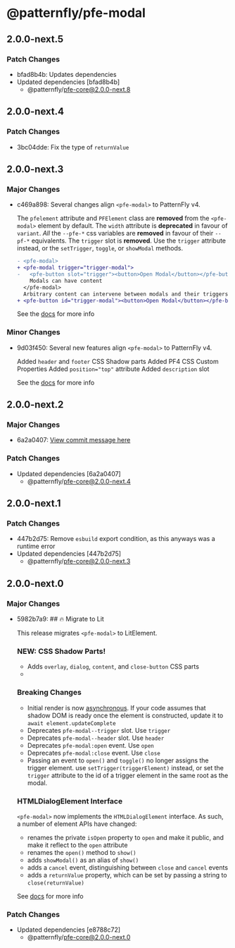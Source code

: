 # @patternfly/pfe-modal

## 2.0.0-next.5

### Patch Changes

- bfad8b4b: Updates dependencies
- Updated dependencies [bfad8b4b]
  - @patternfly/pfe-core@2.0.0-next.8

## 2.0.0-next.4

### Patch Changes

- 3bc04dde: Fix the type of `returnValue`

## 2.0.0-next.3

### Major Changes

- c469a898: Several changes align `<pfe-modal>` to PatternFly v4.

  The `pfelement` attribute and `PFElement` class are **removed** from the `<pfe-modal>` element by default.
  The `width` attribute is **deprecated** in favour of `variant`.
  _All_ the `--pfe-*` css variables are **removed** in favour of their `--pf-*` equivalents.
  The `trigger` slot is **removed**. Use the `trigger` attribute instead, or the `setTrigger`, `toggle`, or `showModal` methods.

  ```diff
  - <pfe-modal>
  + <pfe-modal trigger="trigger-modal">
  -   <pfe-button slot="trigger"><button>Open Modal</button></pfe-button>
      Modals can have content
    </pfe-modal>
    Arbitrary content can intervene between modals and their triggers
  + <pfe-button id="trigger-modal"><button>Open Modal</button></pfe-button>
  ```

  See the [docs](https://patternflyelements.org/components/modal) for more info

### Minor Changes

- 9d03f450: Several new features align `<pfe-modal>` to PatternFly v4.

  Added `header` and `footer` CSS Shadow parts
  Added PF4 CSS Custom Properties
  Added `position="top"` attribute
  Added `description` slot

  See the [docs](https://patternflyelements.org/components/modal) for more info

## 2.0.0-next.2

### Major Changes

- 6a2a0407: [View commit message here](https://gist.github.com/heyMP/200fc0b840690541475923facba393ab)

### Patch Changes

- Updated dependencies [6a2a0407]
  - @patternfly/pfe-core@2.0.0-next.4

## 2.0.0-next.1

### Patch Changes

- 447b2d75: Remove `esbuild` export condition, as this anyways was a runtime error
- Updated dependencies [447b2d75]
  - @patternfly/pfe-core@2.0.0-next.3

## 2.0.0-next.0

### Major Changes

- 5982b7a9: ## 🔥 Migrate to Lit

  This release migrates `<pfe-modal>` to LitElement.

  ### NEW: CSS Shadow Parts!

  - Adds `overlay`, `dialog`, `content`, and `close-button` CSS parts
  -

  ### Breaking Changes

  - Initial render is now [asynchronous](https://lit.dev/docs/components/lifecycle/#reactive-update-cycle).
    If your code assumes that shadow DOM is ready once the element is constructed, update it to `await element.updateComplete`
  - Deprecates `pfe-modal--trigger` slot. Use `trigger`
  - Deprecates `pfe-modal--header` slot. Use `header`
  - Deprecates `pfe-modal:open` event. Use `open`
  - Deprecates `pfe-modal:close` event. Use `close`
  - Passing an event to `open()` and `toggle()` no longer assigns the trigger element.
    use `setTrigger(triggerElement)` instead,
    or set the `trigger` attribute to the id of a trigger element in the same root as the modal.

  ### HTMLDialogElement Interface

  `<pfe-modal>` now implements the `HTMLDialogElement` interface. As such, a number of element APIs have changed:

  - renames the private `isOpen` property to `open` and make it public, and make it reflect to the `open` attribute
  - renames the `open()` method to `show()`
  - adds `showModal()` as an alias of `show()`
  - adds a `cancel` event, distinguishing between `close` and `cancel` events
  - adds a `returnValue` property, which can be set by passing a string to `close(returnValue)`

  See [docs](https://patternflyelements.org/components/modal/) for more info

### Patch Changes

- Updated dependencies [e8788c72]
  - @patternfly/pfe-core@2.0.0-next.0
